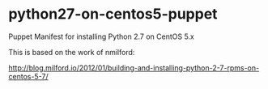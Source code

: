 python27-on-centos5-puppet
==========================

Puppet Manifest for installing Python 2.7 on CentOS 5.x

This is based on the work of nmilford:

http://blog.milford.io/2012/01/building-and-installing-python-2-7-rpms-on-centos-5-7/
